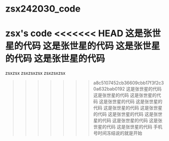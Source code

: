 # zsx242030_code
zsx's code
<<<<<<< HEAD
这是张世星的代码
这是张世星的代码
这是张世星的代码
这是张世星的代码
=======
zsxzsx
zsxzsxzsx
zsxzsxzsx
>>>>>>> a8c5107452cb36609cbb17f3f2c30a632bab0192
这是张世星的代码
这是张世星的代码
这是张世星的代码
这是张世星的代码
这是张世星的代码
这是张世星的代码
这是张世星的代码
这是张世星的代码
这是张世星的代码
这是张世星的代码
这是张世星的代码
这是张世星的代码
手机号时间冻结说的就是开始
